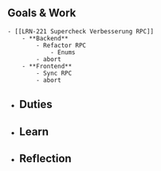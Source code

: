 ## Goals & Work
	- [[LRN-221 Supercheck Verbesserung RPC]]
		- **Backend**
			- Refactor RPC
				- Enums
			- abort
		- **Frontend**
			- Sync RPC
			- abort
- ## Duties
- ## Learn
- ## Reflection